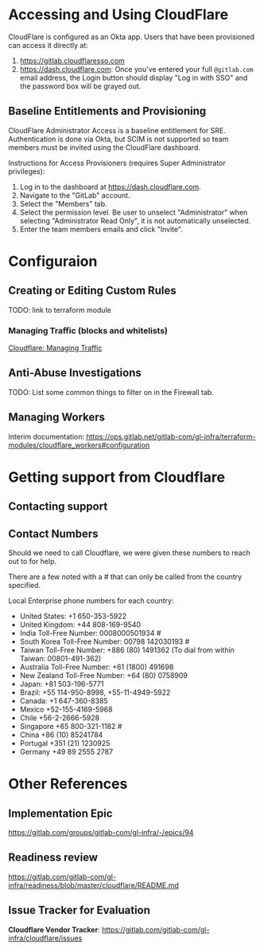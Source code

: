 # Accessing and Using CloudFlare

CloudFlare is configured as an Okta app. Users that have been provisioned can
access it directly at:

1. https://gitlab.cloudflaresso.com
2. https://dash.cloudflare.com: Once you've entered your full `@gitlab.com` email
   address, the Login button should display "Log in with SSO" and the password
   box will be grayed out.

## Baseline Entitlements and Provisioning

CloudFlare Administrator Access is a baseline entitlement for SRE. Authentication
is done via Okta, but SCIM is not supported so team members must be invited
using the CloudFlare dashboard.

Instructions for Access Provisioners (requires Super Administrator privileges):

1. Log in to the dashboard at https://dash.cloudflare.com.
2. Navigate to the "GitLab" account.
3. Select the "Members" tab.
4. Select the permission level. Be user to unselect "Administrator" when selecting "Administrator Read Only", it is not automatically unselected.
5. Enter the team members emails and click "Invite".

# Configuraion

## Creating or Editing Custom Rules

TODO: link to terraform module

### Managing Traffic (blocks and whitelists)

[Cloudflare: Managing Traffic](./cloudflare-managing-traffic.md)

## Anti-Abuse Investigations

TODO: List some common things to filter on in the Firewall tab.

## Managing Workers

Interim documentation: https://ops.gitlab.net/gitlab-com/gl-infra/terraform-modules/cloudflare_workers#configuration

# Getting support from Cloudflare

## Contacting support


## Contact Numbers

Should we need to call Cloudflare, we were given these numbers to reach out to for help.

There are a few noted with a # that can only be called from the country specified.

Local Enterprise phone numbers for each country:

- United States: +1 650-353-5922
- United Kingdom: +44 808-169-9540
- India Toll-Free Number: 0008000501934 #
- South Korea Toll-Free Number:  00798 142030193 #
- Taiwan Toll-Free Number: +886 (80) 1491362  (To dial from within Taiwan: 00801-491-362)
- Australia Toll-Free Number: +61 (1800) 491698
- New Zealand Toll-Free Number: +64 (80) 0758909
- Japan: +81 503-196-5771
- Brazil: +55 114-950-8998, +55-11-4949-5922
- Canada: +1 647-360-8385
- Mexico +52-155-4169-5968
- Chile +56-2-2666-5928
- Singapore +65 800-321-1182 #
- China +86 (10) 85241784
- Portugal +351 (21) 1230925
- Germany +49 89 2555 2787

# Other References

## Implementation Epic

https://gitlab.com/groups/gitlab-com/gl-infra/-/epics/94

## Readiness review

https://gitlab.com/gitlab-com/gl-infra/readiness/blob/master/cloudflare/README.md

## Issue Tracker for Evaluation

**Cloudflare Vendor Tracker**: https://gitlab.com/gitlab-com/gl-infra/cloudflare/issues
